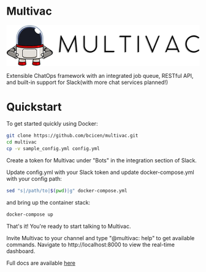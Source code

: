 # Multivac

<p align="center">
  <img src="https://raw.githubusercontent.com/bcicen/multivac/master/logo.png" alt="Statsquid"/>
</p>

Extensible ChatOps framework with an integrated job queue, RESTful API, and built-in support for Slack(with more chat services planned!)

# Quickstart

To get started quickly using Docker:
```bash
git clone https://github.com/bcicen/multivac.git
cd multivac
cp -v sample_config.yml config.yml
```

Create a token for Multivac under "Bots" in the integration section of Slack.

Update config.yml with your Slack token and update docker-compose.yml with your config path:
```bash
sed "s|/path/to|$(pwd)|g" docker-compose.yml
```
and bring up the container stack:
```bash
docker-compose up
```

That's it! You're ready to start talking to Multivac.

Invite Multivac to your channel and type "@multivac: help" to get available commands. Navigate to http://localhost:8000 to view the real-time dashboard.

Full docs are available [here](http://multivac.vektor.nyc/)
